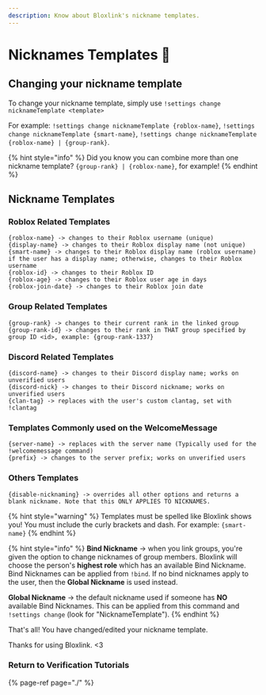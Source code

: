 ```yaml
---
description: Know about Bloxlink's nickname templates.
---
```


# Nicknames Templates 🔬

## Changing your nickname template

To change your nickname template, simply use `!settings change nicknameTemplate <template>`

For example: `!settings change nicknameTemplate {roblox-name}`, `!settings change nicknameTemplate {smart-name}`, `!settings change nicknameTemplate {roblox-name} | {group-rank}`.

{% hint style="info" %}
Did you know you can combine more than one nickname template? `{group-rank} | {roblox-name}`, for example!
{% endhint %}

## Nickname Templates

### Roblox Related Templates

```text
{roblox-name} -> changes to their Roblox username (unique)
{display-name} -> changes to their Roblox display name (not unique)
{smart-name} -> changes to their Roblox display name (roblox username) if the user has a display name; otherwise, changes to their Roblox username
{roblox-id} -> changes to their Roblox ID
{roblox-age} -> changes to their Roblox user age in days
{roblox-join-date} -> changes to their Roblox join date
```

### Group Related Templates

```text
{group-rank} -> changes to their current rank in the linked group
{group-rank-id} -> changes to their rank in THAT group specified by group ID <id>, example: {group-rank-1337}
```

### Discord Related Templates

```text
{discord-name} -> changes to their Discord display name; works on unverified users
{discord-nick} -> changes to their Discord nickname; works on unverified users
{clan-tag} -> replaces with the user's custom clantag, set with !clantag
```

### Templates Commonly used on the WelcomeMessage

```text
{server-name} -> replaces with the server name (Typically used for the !welcomemessage command)
{prefix} -> changes to the server prefix; works on unverified users
```

### Others Templates

```text
{disable-nicknaming} -> overrides all other options and returns a blank nickname. Note that this ONLY APPLIES TO NICKNAMES.
```

{% hint style="warning" %}
Templates must be spelled like Bloxlink shows you! You must include the curly brackets and dash. For example: `{smart-name}`
{% endhint %}

{% hint style="info" %}
**Bind Nickname** → when you link groups, you're given the option to change nicknames of group members. Bloxlink will choose the person's **highest role** which has an available Bind Nickname. Bind Nicknames can be applied from `!bind`. If no bind nicknames apply to the user, then the **Global Nickname** is used instead.

**Global Nickname** → the default nickname used if someone has **NO** available Bind Nicknames. This can be applied from this command and `!settings change` \(look for "NicknameTemplate"\).
{% endhint %}

That's all! You have changed/edited your nickname template.

Thanks for using Bloxlink. &lt;3

### Return to Verification Tutorials

{% page-ref page="./" %}

